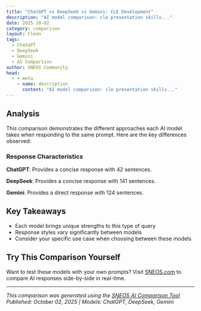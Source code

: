 ```yaml
---
title: "ChatGPT vs DeepSeek vs Gemini: CLE Development"
description: "AI model comparison: cle presentation skills..."
date: 2025-10-02
category: comparison
layout: Clean
tags:
  - ChatGPT
  - DeepSeek
  - Gemini
  - AI Comparison
author: SNEOS Community
head:
  - - meta
    - name: description
      content: "AI model comparison: cle presentation skills..."
---
```


<ChatComparison
  title="ChatGPT vs DeepSeek vs Gemini: CLE Development"
  prompt="cle presentation skills"
  :responses='{
    "ChatGPT": "Certainly! Here are some clear and effective presentation skills tips to help you deliver a great presentation:\n\n### 1. **Know Your Audience**\n- Understand who your audience is and what they expect.\n- Tailor your content and tone accordingly.\n\n### 2. **Organize Your Content**\n- Start with a strong opening to grab attention.\n- Clearly structure your presentation: Introduction, Body, Conclusion.\n- Use logical flow and transitions between points.\n\n### 3. **Keep it Simple and Clear**\n- Use simple language, avoid jargon.\n- Stick to key points to avoid overwhelming your audience.\n- Use bullet points or short sentences on slides.\n\n### 4. **Use Visual Aids Effectively**\n- Use slides, charts, and images to reinforce your message.\n- Avoid cluttered slides; keep them clean and readable.\n- Use fonts and colors that are easy on the eyes.\n\n### 5. **Practice Delivery**\n- Rehearse multiple times to build confidence.\n- Time your presentation to fit within the allotted time.\n- Practice in front of a friend or record yourself for feedback.\n\n### 6. **Engage Your Audience**\n- Ask questions or invite participation.\n- Use eye contact to connect with your audience.\n- Be enthusiastic and show passion for your topic.\n\n### 7. **Manage Nervousness**\n- Take deep breaths before starting.\n- Focus on your message rather than yourself.\n- Remember that the audience wants you to succeed.\n\n### 8. **Use Body Language**\n- Stand confidently with good posture.\n- Use hand gestures to emphasize points.\n- Avoid distracting movements.\n\n### 9. **Handle Questions Well**\n- Listen carefully to questions.\n- Answer clearly and concisely.\n- If you don\u2019t know the answer, say so honestly and offer to follow up.\n\n### 10. **Use Technology Confidently**\n- Test your equipment beforehand.\n- Have backups of your presentation.\n- Be prepared to present without slides if needed.\n\n---\n\nIf you\u0027d like, I can also help you prepare a presentation outline or create sample slides. Just let me know!",
    "DeepSeek": "Of course! Excellent presentation skills are a superpower. They allow you to inform, persuade, inspire, and lead effectively.\n\nHere is a comprehensive guide to elevating your presentation skills, broken down into three key phases: **Preparation, Delivery, and Practice.**\n\n---\n\n### Phase 1: Preparation \u0026 Content Creation (The Foundation)\n\nThis is the most critical phase. A well-prepared presentation almost delivers itself.\n\n**1. Know Your Audience:**\n*   **Who are they?** Experts, novices, managers, clients?\n*   **What do they already know?** Don\u0027t waste time on basic info or talk over their heads.\n*   **What do they *need* to know?** What is their key takeaway?\n*   **What\u0027s in it for them?** (WIIFT) Why should they care? Frame your message to answer this.\n\n**2. Define a Clear Objective:**\n*   Start with this sentence: \u0022**By the end of my presentation, my audience will...**\u0022\n    *   *\u0022...be able to use three new features of our software.\u0022*\n    *   *\u0022...agree to fund my project.\u0022*\n    *   *\u0022...understand the new company policy and its benefits.\u0022*\n*   Every part of your presentation should serve this single objective.\n\n**3. Craft a Compelling Narrative:**\n*   **Don\u0027t just present data; tell a story.** Humans are wired for stories.\n*   **Use a simple structure:**\n    *   **The Hook (Opening):** Start with a surprising statistic, a short story, a provocative question, or a powerful quote. Grab their attention in the first 60 seconds.\n    *   **The Journey (Body):** This is the meat of your presentation. Organize your key points logically (e.g., Problem -\u003E Solution, Past -\u003E Present -\u003E Future).\n    *   **The Destination (Closing):** Summarize your key points clearly. End with a strong call to action\u2014what you want the audience to *do* or *think* after your talk. **Never end with \u0022That\u0027s it...\u0022 or \u0022So, yeah...\u0022**\n\n**4. Design Simple, Powerful Slides:**\n*   **Less is more.** Use the \u0022**1-1-1 Rule**\u0022 as a guideline: One main idea per slide, one powerful image, one clear headline.\n*   **Visuals over text.** Use high-quality images, graphs, and charts. Avoid long paragraphs. Your slides are your visual aid, *not your script*.\n*   **Consistency is key.** Use the same font, color scheme, and layout throughout for a professional look.\n*   **Large, readable text.** If people in the back can\u0027t read it, the text is too small.\n\n---\n\n### Phase 2: Delivery \u0026 Presence (The Performance)\n\nThis is where you connect with your audience and bring your preparation to life.\n\n**1. Manage Your Nerves:**\n*   **It\u0027s normal!** Even pros get nervous. The goal is to manage it, not eliminate it.\n*   **Reframe the energy.** Tell yourself you\u0027re not nervous, you\u0027re \u0022excited.\u0022\n*   **Breathe.** Take slow, deep breaths before you start and during pauses.\n*   **Practice, practice, practice.** Familiarity breeds confidence.\n\n**2. Master Your Body Language:**\n*   **Posture:** Stand tall, with your shoulders back. It projects confidence.\n*   **Eye Contact:** Connect with individuals, not the wall or your slides. Hold eye contact for 3-5 seconds with different people across the room.\n*   **Gestures:** Use natural hand gestures to emphasize points. Avoid fidgeting, putting hands in pockets, or crossing your arms.\n*   **Movement:** Move with purpose. Don\u0027t pace nervously, but use the stage. A step forward can emphasize a key point.\n\n**3. Use Your Voice as a Tool:**\n*   **Volume:** Speak loudly enough to be heard clearly by everyone.\n*   **Pace:** Vary your speed. Slow down for important points. Use pauses for dramatic effect and to let key ideas sink in.\n*   **Tone:** Modulate your tone to show passion and avoid a boring monotone.\n*   **Avoid Fillers:** Minimize \u0022um,\u0022 \u0022ah,\u0022 \u0022like,\u0022 and \u0022you know.\u0022 A silent pause is far more powerful.\n\n**4. Engage with the Audience:**\n*   **Ask questions.** Rhetorical or direct. \u0022How many of you have experienced...?\u0022\n*   **Tell relatable stories.** Make it personal and human.\n*   **Use humor appropriately.** A light, relevant joke can break the ice.\n*   **Read the room.** Are people engaged? Confused? Adjust your energy and pace accordingly.\n\n---\n\n### Phase 3: Practice \u0026 Logistics (The Polish)\n\n**1. Rehearse, But Don\u0027t Memorize:**\n*   Know your key points and the flow of your story, but don\u0027t sound like a robot reading a script.\n*   **Practice out loud.** Practice standing up, using your slides and gestures.\n*   **Time yourself.** Ensure you are within your allotted time, leaving room for Q\u0026A.\n*   **Record yourself.** Watch the recording to catch filler words, awkward pauses, or distracting mannerisms.\n\n**2. Handle the Q\u0026A Session with Confidence:**\n*   **Prepare for likely questions.** Have a few backup slides for deep-dive topics.\n*   **Listen to the entire question** before answering.\n*   **Repeat the question** for the benefit of the whole audience.\n*   **If you don\u0027t know an answer, it\u0027s okay.** Say, \u0022That\u0027s a great question. I don\u0027t have that data with me, but I will find out and get back to you.\u0022 **Then, actually follow up.**\n\n**3. Master the Technology \u0026 Environment:**\n*   **Arrive early.** Test your equipment, microphone, clicker, and internet connection.\n*   **Have a backup.** Have your presentation saved on a USB drive and in the cloud (e.g., Google Drive, Dropbox).\n*   **Check the room setup.** Familiarize yourself with the space.\n\n---\n\n### Quick Checklist for Any Presentation:\n\n*   [ ] **Is my core message crystal clear?**\n*   [ ] **Do I have a strong opening and a powerful closing?**\n*   [ ] **Are my slides visual, not textual?**\n*   [ ] **Have I practiced out loud multiple times?**\n*   [ ] **Am I using confident body language and vocal variety?**\n*   [ ] **Am I prepared for questions?**\n\n**Final Pro-Tip:** **Be authentic.** The best presentations feel like a conversation. Let your own personality and passion for the topic shine through. People may forget your exact words, but they will remember how you made them feel.",
    "Gemini": "Okay, let\u0027s break down excellent presentation skills.  To give a \u0022CLE\u0022 presentation (Clear, Logical, Engaging), you need to focus on several key areas. Here\u0027s a detailed breakdown:\n\n**I.  Planning and Preparation (The Foundation)**\n\n*   **A. Define Your Purpose and Audience:**\n    *   **Purpose:** What do you want the audience to *know*, *feel*, and *do* after your presentation? (Knowledge/Attitude/Behavior).  Be crystal clear on your primary objective.  Is it to inform, persuade, inspire, entertain, or a combination?\n    *   **Audience:** Who are you talking to? What\u0027s their background, level of knowledge, interests, and potential biases? Tailor your language, examples, and level of detail to them. Conduct audience research if possible. What are their needs and pain points that your presentation can address?\n\n*   **B. Structure Your Content Logically:**\n    *   **Introduction (Grab Attention \u0026 Set the Stage):**\n        *   **Hook:**  Start with something compelling: a question, a statistic, a short story, a surprising fact, a visual.\n        *   **Credibility:** Briefly establish why you\u0027re qualified to speak on this topic.\n        *   **Relevance:**  Explain why the topic is important to the audience.\n        *   **Roadmap/Preview:**  Tell them what you\u0027re going to cover. This helps them follow your logic.  \u0022Today, I\u0027ll be discussing X, Y, and Z.  First, we\u0027ll look at X...\u0022\n    *   **Body (Develop Your Key Points):**\n        *   **Main Points:**  Focus on 3-5 key points.  More than that, and the audience will likely get lost.\n        *   **Supporting Evidence:**  Back up each point with facts, statistics, examples, anecdotes, case studies, visuals, expert opinions, and/or analogies. The more credible your supporting evidence, the more persuasive you\u0027ll be.\n        *   **Logical Flow:**  Use transitions to connect your points smoothly. Signal words and phrases like \u0022Therefore,\u0022 \u0022However,\u0022 \u0022In addition,\u0022 \u0022On the other hand,\u0022 and \u0022Let\u0027s move on to...\u0022 help the audience follow your train of thought. Consider using a storytelling approach to connect your points.\n    *   **Conclusion (Summarize \u0026 Call to Action):**\n        *   **Summary:**  Briefly recap your main points.\n        *   **Reinforce Key Message:**  Restate your main idea in a memorable way.\n        *   **Call to Action (CTA):**  What do you want the audience to *do* after your presentation?  Be specific.  Examples: \u0022Visit our website,\u0022 \u0022Sign up for a free trial,\u0022 \u0022Implement this strategy,\u0022 \u0022Contact me for more information.\u0022\n        *   **Concluding Thought:**  End with a powerful statement, a question to ponder, or a lasting image.\n\n*   **C. Create Visual Aids (Slides, Props, etc.):**\n    *   **Purpose:** Visuals should enhance, not distract from, your message.\n    *   **Simplicity:**  Less is more.  Use a clean, uncluttered design.\n    *   **Clarity:**  Use large, readable fonts (at least 24-28pt for headings, 18-20pt for body text).  Ensure good contrast between text and background.\n    *   **Visuals:**  Use high-quality images, charts, graphs, and videos that are relevant to your content.  Avoid clip art. Cite your sources.\n    *   **Consistency:**  Maintain a consistent design throughout your slides (fonts, colors, layout).\n    *   **Rule of Thumb:** Use the 6x6 rule: No more than 6 lines of text per slide, no more than 6 words per line.\n    *   **Avoid Reading Slides:** Slides are for visual support, not for you to read verbatim.  Use them as prompts.\n\n*   **D. Practice, Practice, Practice!**\n    *   **Rehearse Aloud:**  Practice your presentation multiple times, out loud, with your visual aids.\n    *   **Time Yourself:**  Ensure you stay within your allotted time.  Practice shortening or lengthening sections as needed.\n    *   **Record Yourself:**  Watch and listen to your recording to identify areas for improvement (pacing, filler words, body language).\n    *   **Practice with a Friend/Colleague:**  Get feedback on your content, delivery, and visual aids.\n    *   **Visualize Success:**  Imagine yourself delivering a confident and engaging presentation.\n\n**II. Delivery Skills (The Execution)**\n\n*   **A. Establish a Strong Presence:**\n    *   **Posture:**  Stand tall, with your shoulders back and your head up.\n    *   **Eye Contact:**  Connect with your audience by making eye contact with different individuals throughout the room. Don\u0027t just look at one person or one side of the room.\n    *   **Gestures:**  Use natural and purposeful hand gestures to emphasize your points. Avoid distracting habits like fidgeting or crossing your arms.\n    *   **Movement:**  Move around the stage purposefully, but avoid pacing back and forth.  Use movement to signal transitions between topics.\n    *   **Enthusiasm:**  Show your passion for the topic. Your energy will be contagious.\n\n*   **B. Communicate Clearly and Effectively:**\n    *   **Voice:**\n        *   **Volume:**  Speak loud enough for everyone to hear you, but avoid shouting.\n        *   **Pace:**  Speak at a moderate pace. Avoid speaking too quickly or too slowly.\n        *   **Articulation:**  Enunciate clearly so that your words are easily understood.\n        *   **Inflection:**  Vary your tone of voice to keep the audience engaged and to emphasize key points.  Avoid monotone delivery.\n        *   **Pauses:**  Use pauses strategically to create emphasis and allow the audience to process information.\n    *   **Language:**\n        *   **Clarity:** Use simple, clear language that your audience can understand. Avoid jargon or technical terms unless you are sure that your audience is familiar with them.\n        *   **Precision:**  Choose your words carefully to convey your meaning accurately.\n        *   **Conciseness:**  Get to the point quickly and avoid unnecessary details.\n        *   **Active Voice:**  Use active voice to make your writing more direct and engaging. (e.g., \u0022I presented the data\u0022 instead of \u0022The data was presented by me.\u0022)\n        *   **Avoid Filler Words:**  Minimize the use of \u0022um,\u0022 \u0022ah,\u0022 \u0022like,\u0022 and \u0022you know.\u0022  Pausing is better than filler words.\n\n*   **C. Engage Your Audience:**\n    *   **Rhetorical Questions:**  Ask questions to stimulate thought and make the audience feel involved.\n    *   **Polls and Surveys:**  Use audience response systems (e.g., Mentimeter, Poll Everywhere) to gather real-time feedback.\n    *   **Interactive Exercises:**  Include short activities or group discussions to break up the monotony and encourage participation.\n    *   **Stories and Anecdotes:**  Share personal stories or anecdotes to illustrate your points and make your presentation more relatable.\n    *   **Humor:**  Use humor appropriately to lighten the mood and make your presentation more memorable (but avoid offensive or inappropriate jokes).\n    *   **Eye Contact:**  Make eye contact with audience members throughout the presentation.\n\n*   **D. Handle Questions Effectively:**\n    *   **Listen Carefully:**  Pay attention to the question being asked.\n    *   **Repeat the Question:**  Repeat the question to ensure that everyone heard it and that you understood it correctly.\n    *   **Answer Clearly and Concisely:**  Provide a clear and concise answer to the question.\n    *   **Be Honest:**  If you don\u0027t know the answer, admit it and offer to find out the information later.\n    *   **Stay Calm and Respectful:**  Maintain a calm and respectful demeanor, even if you are asked a difficult or challenging question.\n\n**III. Dealing with Nerves**\n\n*   **Acknowledge and Accept:** It\u0027s normal to feel nervous.  Don\u0027t try to eliminate your nerves entirely; instead, learn to manage them.\n*   **Deep Breathing:** Practice deep breathing exercises to calm your nerves before and during the presentation.\n*   **Positive Self-Talk:**  Replace negative thoughts with positive affirmations.  Tell yourself that you are prepared and capable.\n*   **Focus on Your Audience:**  Shift your focus from your own anxiety to the needs of your audience.  Remember why you are giving the presentation and what you want them to gain from it.\n*   **Practice Relaxation Techniques:**  Use relaxation techniques such as meditation or progressive muscle relaxation.\n*   **Arrive Early:** Give yourself plenty of time to set up and get comfortable with the presentation environment.\n\n**IV.  Post-Presentation**\n\n*   **Seek Feedback:**  Ask for feedback from audience members, colleagues, or mentors.\n*   **Reflect on Your Performance:**  Take time to reflect on what went well and what could be improved.\n*   **Document Lessons Learned:**  Keep a record of your experiences and the lessons you learned from each presentation.\n\n**In summary, a CLE presentation requires:**\n\n*   **Clarity:** A clear message, well-defined purpose, and understandable language.\n*   **Logic:** A logical structure, strong supporting evidence, and smooth transitions.\n*   **Engagement:**  A captivating delivery, audience interaction, and memorable visuals.\n\nBy mastering these elements, you can deliver presentations that are informative, persuasive, and engaging, leaving a lasting impact on your audience. Good luck!\n"
  }'
  published-date="02:32"
/>

## Analysis

This comparison demonstrates the different approaches each AI model takes when responding to the same prompt. Here are the key differences observed:

### Response Characteristics

**ChatGPT**: Provides a concise response with 42 sentences. 

**DeepSeek**: Provides a concise response with 141 sentences. 

**Gemini**: Provides a direct response with 124 sentences. 

## Key Takeaways

- Each model brings unique strengths to this type of query
- Response styles vary significantly between models
- Consider your specific use case when choosing between these models

## Try This Comparison Yourself

Want to test these models with your own prompts? Visit [SNEOS.com](https://sneos.com) to compare AI responses side-by-side in real-time.

---

*This comparison was generated using the [SNEOS AI Comparison Tool](https://sneos.com)*
*Published: October 02, 2025 | Models: ChatGPT, DeepSeek, Gemini*
